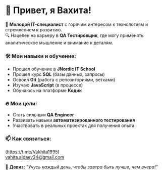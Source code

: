 # 👋 Привет, я Вахита!  

🚀 **Молодой IT-специалист** с горячим интересом к технологиям и стремлением к развитию.  
🔍 Нацелен на карьеру в **QA Тестировщик**, где могу применять аналитическое мышление и внимание к деталям.  

### 🛠️ Мои навыки и обучение:  
- Прошел обучение в **JNordic IT School** 
- Прошел курс **SQL** (базы данных, запросы)  
- Освоил **Git** (работа с репозиториями, ветками) 
- Изучаю **JavaScript** (в процессе)  
- Обучаюсь на платформе **Кодик**  

### 🔥 Мои цели:  
- Стать сильным **QA Engineer**  
- Развивать навыки **автоматизированного тестирования**  
- Участвовать в реальных проектах для получения опыта  

### 📫 Как связаться:  
(https://t.me/Vakhita1995)  
vahita.aidaev24@gmail.com  

📌 **Девиз:** *"Учусь каждый день, чтобы завтра быть лучше, чем вчера!"*  
